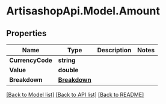 # ArtisashopApi.Model.Amount

## Properties

Name | Type | Description | Notes
------------ | ------------- | ------------- | -------------
**CurrencyCode** | **string** |  | 
**Value** | **double** |  | 
**Breakdown** | [**Breakdown**](Breakdown.md) |  | 

[[Back to Model list]](../README.md#documentation-for-models) [[Back to API list]](../README.md#documentation-for-api-endpoints) [[Back to README]](../README.md)

